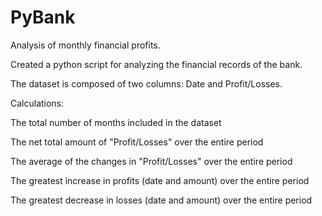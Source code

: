 # PyBank
Analysis of monthly financial profits.

Created a python script for analyzing the financial records of the bank. 

The dataset is composed of two columns: Date and Profit/Losses.


Calculations:

The total number of months included in the dataset


The net total amount of "Profit/Losses" over the entire period


The average of the changes in "Profit/Losses" over the entire period


The greatest increase in profits (date and amount) over the entire period


The greatest decrease in losses (date and amount) over the entire period

